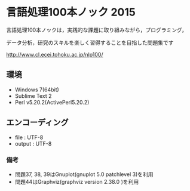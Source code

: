 # 言語処理100本ノック 2015

言語処理100本ノックは，実践的な課題に取り組みながら，プログラミング，

データ分析，研究のスキルを楽しく習得することを目指した問題集です

http://www.cl.ecei.tohoku.ac.jp/nlp100/

## 環境
* Windows 7(64bit)
* Sublime Text 2
* Perl v5.20.2(ActivePerl5.20.2)

## エンコーディング
* file   : UTF-8
* output : UTF-8

### 備考
* 問題37, 38, 39はGnuplot(gnuplot 5.0 patchlevel 3)を利用
* 問題44はGraphviz(graphviz version 2.38.0 )を利用
